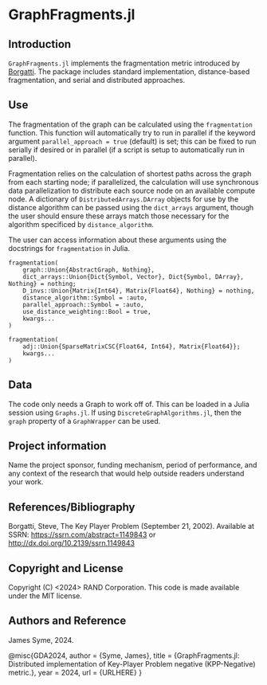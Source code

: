 # GraphFragments.jl

## Introduction

`GraphFragments.jl` implements the fragmentation metric introduced by [Borgatti](https://download.ssrn.com/08/06/22/ssrn_id1149843_code1053981.pdf?response-content-disposition=inline&X-Amz-Security-Token=IQoJb3JpZ2luX2VjEEMaCXVzLWVhc3QtMSJHMEUCICXndhOA5JS0Bx%2FLPRMtVsQz3tTFAi3AgP1qOmpkHQgMAiEAkLxQJRX3mEk3PeiKpwWpiMlfLKTneMIB8V7PO9%2FsRFMqxgUIrP%2F%2F%2F%2F%2F%2F%2F%2F%2F%2FARAEGgwzMDg0NzUzMDEyNTciDLqPEy7ZxsrqhdKcISqaBQV93KQ4Wt5pY5lMvUpmsdF3lU1Yelqce2uyax7nMBdKWrUd%2B0mg%2F9M6d%2FhZKIpWwjEQIgBP2hO4pBN1aJq2GFCPFJBdjptDEoja7R78tbp2%2BbvPaEc2Dhb51J81kdWwZPEbIpkVdrGaenaAWvMYISnS6qOeX0poNcH6ax72cLvPNxpv%2FwRknJBoMne51scDSauEzTdEk0enXkBKiV4DKhyRyx0fqItc8gAolFFMNhVbOtIZog3POOWiEJaDwS0lEpDvKcpP3ZwJ54Nb4%2BU0xwUsxUmypM5%2Fq1nD%2BM5Vn4LmMT12%2FsRCGDn866UDuXnzHLbvtk0VQky2OVC%2FzBPlZGzLVpOP%2BOiuckDJV66EPF0BNE3JdExHypNklDioWv3AU1sebtTe%2BfelUyO777aDWkaGFbb2O4aPBiv5tQZasCOjo5iAfPNUhnQ%2B6EsNzAr4loi73ik0MQ3ztcO6phaLBWzmvnYh9zaHotHkHwKNKa3pp59NTUfvgJZ6y7rqiI0v1np1oZWzl3cBh0U13oWN6FXlljdh42N76jpNx0j29cYYcy5Krk%2Bq1AzGHH748mA%2BTJnKlYmaSpdR3D3N%2Btg3fE4ZCtkr8tm7YWr%2FiHMyu1wI3rf%2FuUZbSyY%2BzPw%2B1YeB6BQE6qX6l1xJclrSFuRtV55o%2B8YKDAZD9nAIHbsQHUoEdPgo9Q4%2B3Ne3X8J0TirZbk9%2BzSiPnVaHLWGJQ8%2BGw3biVwRx3hSushGgOwtRXXHcoKUPt2ZLrcfiA1C1bSuPPBaZp9T6Mqz%2FdK25vViDlXYK9G%2FvyDsCpmqJejhNbGr8M40Ycn6zucNQ58VQbCSCN6F7GuKoNcCsu4U71%2BM2EYQQe60KzL2dkwYnSghTp8yo%2BZ0nri8NFtjZmDDJ6N%2B4BjqxAS3pgufZt4WFit1EvOerhCjUXKHLp4B24aKaPasoY4dkl6S%2FXV%2BP3cfoKLcUq%2FPrbtGJf68arsHYzX6M19D5a%2FU03OOnXebBdGyqp6tugmOD41VnE1VXh%2BdcX0WU%2BYnB%2F5%2FWa0KYArC3CKPMVDqWMNKPrm0FbxY1lvbtH60UPuGKI5mhUIWjNIzj8gwF4q5W9Q4G%2By1BD77G4eIwnT6wAzgakzkkEhZtQlbq1vMs9bFCeg%3D%3D&X-Amz-Algorithm=AWS4-HMAC-SHA256&X-Amz-Date=20241022T194922Z&X-Amz-SignedHeaders=host&X-Amz-Expires=300&X-Amz-Credential=ASIAUPUUPRWESEE55P7E%2F20241022%2Fus-east-1%2Fs3%2Faws4_request&X-Amz-Signature=210b3dab679c9ca54a84e708b26f6f43dd31086eeacf9376079e536cde2a2d8e&abstractId=1149843). The package includes standard implementation, distance-based fragmentation, and serial and distributed approaches.


## Use

The fragmentation of the graph can be calculated using the `fragmentation` function. This function will automatically try to run in parallel if the keyword argument `parallel_approach = true` (default) is set; this can be fixed to run serially if desired or in parallel (if a script is setup to automatically run in parallel). 

Fragmentation relies on the calculation of shortest paths across the graph from each starting node; if parallelized, the calculation will use synchronous data parallelization to distribute each source node on an available compute node. A dictionary of `DistributedArrays.DArray` objects for use by the distance algorithm can be passed using the `dict_arrays` argument, though the user should ensure these arrays match those necessary for the algorithm specificed by `distance_algorithm`. 

The user can access information about these arguments using the docstrings for `fragmentation` in Julia. 

```
fragmentation(
    graph::Union{AbstractGraph, Nothing}, 
    dict_arrays::Union{Dict{Symbol, Vector}, Dict{Symbol, DArray}, Nothing} = nothing;
    D_invs::Union{Matrix{Int64}, Matrix{Float64}, Nothing} = nothing,
    distance_algorithm::Symbol = :auto,
    parallel_approach::Symbol = :auto,
    use_distance_weighting::Bool = true,
    kwargs...
)
```

```
fragmentation(
    adj::Union{SparseMatrixCSC{Float64, Int64}, Matrix{Float64}};
    kwargs...
)
```


## Data

The code only needs a Graph to work off of. This can be loaded in a Julia session using `Graphs.jl`. If using `DiscreteGraphAlgorithms.jl`, then the `graph` property of a `GraphWrapper` can be used.


## Project information

Name the project sponsor, funding mechanism, period of performance, and any context of the research that would help outside readers understand your work.



## References/Bibliography

Borgatti, Steve, The Key Player Problem (September 21, 2002). Available at SSRN: https://ssrn.com/abstract=1149843 or http://dx.doi.org/10.2139/ssrn.1149843

 

## Copyright and License

Copyright (C) <2024> RAND Corporation. This code is made available under the MIT license.

 

## Authors and Reference

James Syme, 2024.

@misc{GDA2024,
  author       = {Syme, James},
  title        = {GraphFragments.jl: Distributed implementation of Key-Player Problem negative (KPP-Negative) metric.},
  year         = 2024,
  url = {URLHERE}
}
